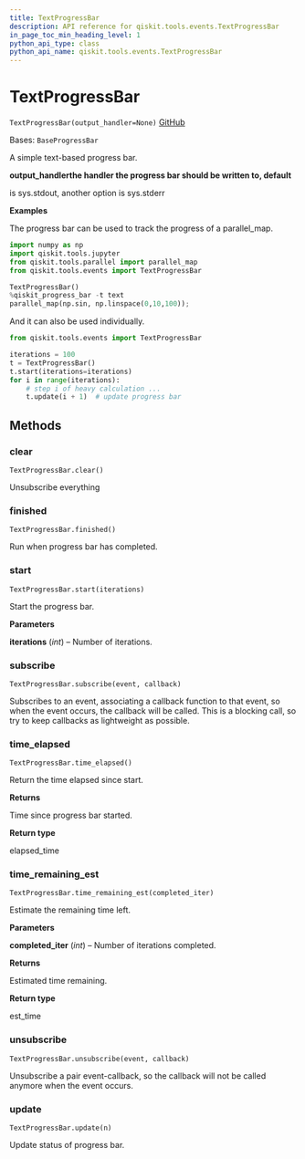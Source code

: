 ```yaml
---
title: TextProgressBar
description: API reference for qiskit.tools.events.TextProgressBar
in_page_toc_min_heading_level: 1
python_api_type: class
python_api_name: qiskit.tools.events.TextProgressBar
---
```


# TextProgressBar

<span id="qiskit.tools.events.TextProgressBar" />

`TextProgressBar(output_handler=None)` [GitHub](https://github.com/qiskit/qiskit/tree/stable/0.24/qiskit/tools/events/progressbar.py "view source code")

Bases: `BaseProgressBar`

A simple text-based progress bar.

**output\_handlerthe handler the progress bar should be written to, default**

is sys.stdout, another option is sys.stderr

**Examples**

The progress bar can be used to track the progress of a parallel\_map.

```python
import numpy as np
import qiskit.tools.jupyter
from qiskit.tools.parallel import parallel_map
from qiskit.tools.events import TextProgressBar

TextProgressBar()
%qiskit_progress_bar -t text
parallel_map(np.sin, np.linspace(0,10,100));
```

And it can also be used individually.

```python
from qiskit.tools.events import TextProgressBar

iterations = 100
t = TextProgressBar()
t.start(iterations=iterations)
for i in range(iterations):
    # step i of heavy calculation ...
    t.update(i + 1)  # update progress bar
```

## Methods

<span id="qiskit-tools-events-textprogressbar-clear" />

### clear

<span id="qiskit.tools.events.TextProgressBar.clear" />

`TextProgressBar.clear()`

Unsubscribe everything

<span id="qiskit-tools-events-textprogressbar-finished" />

### finished

<span id="qiskit.tools.events.TextProgressBar.finished" />

`TextProgressBar.finished()`

Run when progress bar has completed.

<span id="qiskit-tools-events-textprogressbar-start" />

### start

<span id="qiskit.tools.events.TextProgressBar.start" />

`TextProgressBar.start(iterations)`

Start the progress bar.

**Parameters**

**iterations** (*int*) – Number of iterations.

<span id="qiskit-tools-events-textprogressbar-subscribe" />

### subscribe

<span id="qiskit.tools.events.TextProgressBar.subscribe" />

`TextProgressBar.subscribe(event, callback)`

Subscribes to an event, associating a callback function to that event, so when the event occurs, the callback will be called. This is a blocking call, so try to keep callbacks as lightweight as possible.

<span id="qiskit-tools-events-textprogressbar-time-elapsed" />

### time\_elapsed

<span id="qiskit.tools.events.TextProgressBar.time_elapsed" />

`TextProgressBar.time_elapsed()`

Return the time elapsed since start.

**Returns**

Time since progress bar started.

**Return type**

elapsed\_time

<span id="qiskit-tools-events-textprogressbar-time-remaining-est" />

### time\_remaining\_est

<span id="qiskit.tools.events.TextProgressBar.time_remaining_est" />

`TextProgressBar.time_remaining_est(completed_iter)`

Estimate the remaining time left.

**Parameters**

**completed\_iter** (*int*) – Number of iterations completed.

**Returns**

Estimated time remaining.

**Return type**

est\_time

<span id="qiskit-tools-events-textprogressbar-unsubscribe" />

### unsubscribe

<span id="qiskit.tools.events.TextProgressBar.unsubscribe" />

`TextProgressBar.unsubscribe(event, callback)`

Unsubscribe a pair event-callback, so the callback will not be called anymore when the event occurs.

<span id="qiskit-tools-events-textprogressbar-update" />

### update

<span id="qiskit.tools.events.TextProgressBar.update" />

`TextProgressBar.update(n)`

Update status of progress bar.

